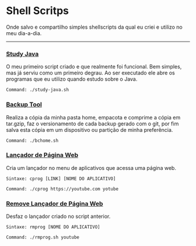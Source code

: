 # Shell Scritps

Onde salvo e compartilho simples shellscripts da qual eu criei e utilizo no meu dia-a-dia.

___

### [Study Java](scripts/study-java.sh)

O meu primeiro script criado e que realmente foi funcional. Bem simples, mas já serviu como um primeiro degrau. Ao ser executado ele abre os programas que eu utilizo quando estudo sobre o Java.

```
Command: ./study-java.sh
```


 ### [Backup Tool](https://github.com/FabricioLopees/backup_project)

Realiza a cópia da minha pasta home, empacota e comprime a cópia em tar.gzip, faz o versionamento de cada backup gerado com o git, por fim salva esta cópia em um dispositivo ou partição de minha preferência.

```
Command: ./bchome.sh
```


### [Lançador de Página Web](scripts/cprog.sh)

Cria um lançador no menu de aplicativos que acessa uma página web. 

```
Sintaxe: cprog [LINK] [NOME DO APLICATIVO]

Command: ./cprog https://youtube.com yotube
```

### [Remove Lançador de Página Web](scripts/rmprog.sh)
    
Desfaz o lançador criado no script anterior. 

```
Sintaxe: rmprog [NOME DO APLICATIVO]

Command: ./rmprog.sh youtube
```
